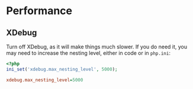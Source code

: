 # Performance


## XDebug

Turn off XDebug, as it will make things much slower. If you do need it, you may need to increase the nesting level, either in code or in `php.ini`:

```php
<?php
ini_set('xdebug.max_nesting_level', 5000);
```

```ini
xdebug.max_nesting_level=5000
```


